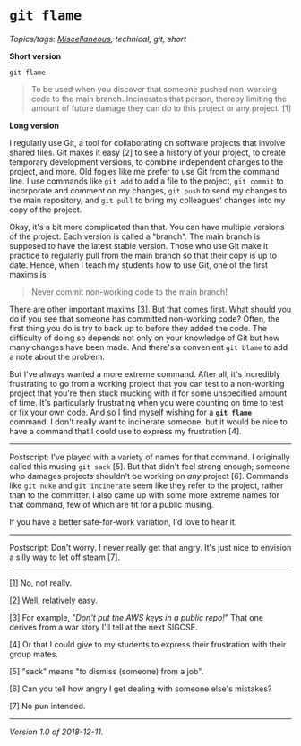 `git flame`
===========

*Topics/tags: [Miscellaneous](index-misc), technical, git, short*

**Short version**

`git flame`

> To be used when you discover that someone pushed non-working code to
the main branch.  Incinerates that person, thereby limiting the amount
of future damage they can do to this project or any project. [1]

**Long version**

I regularly use Git, a tool for collaborating on software projects 
that involve shared files.  Git makes it easy [2] to see a history
of your project, to create temporary development versions, to combine
independent changes to the project, and more.  Old fogies like me
prefer to use Git from the command line.  I use commands like
`git add` to add a file to the project, `git commit` to incorporate
and comment on my changes, `git push` to send my changes to the main
repository, and `git pull` to bring my colleagues' changes into my
copy of the project.

Okay, it's a bit more complicated than that.  You can have multiple
versions of the project.  Each version is called a "branch".  The main
branch is supposed to have the latest stable version.  Those who use
Git make it practice to regularly pull from the main branch so that
their copy is up to date.  Hence, when I teach my students how to
use Git, one of the first maxims is

> Never commit non-working code to the main branch!

There are other important maxims [3].  But that comes first.  What
should you do if you see that someone has committed non-working code?
Often, the first thing you do is try to back up to before they
added the code.  The difficulty of doing so depends not only on your
knowledge of Git but how many changes have been made.  And there's
a convenient `git blame` to add a note about the problem.

But I've always wanted a more extreme command.  After all, it's
incredibly frustrating to go from a working project that you can test
to a non-working project that you're then stuck mucking with it for
some unspecified amount of time.  It's particularly frustrating when
you were counting on time to test or fix your own code.  And so I find
myself wishing for a **`git flame`** command.  I don't really want to
incinerate someone, but it would be nice to have a command that I could
use to express my frustration [4].

---

Postscript: I've played with a variety of names for that command.
I originally called this musing `git sack` [5].  But that didn't feel
strong enough; someone who damages projects shouldn't be working on *any*
project [6].  Commands like `git nuke` and `git incinerate` seem like
they refer to the project, rather than to the committer.  I also came
up with some more extreme names for that command, few of which are fit
for a public musing.  

If you have a better safe-for-work variation, I'd love to hear it.

---

Postscript: Don't worry.  I never really get that angry.  It's just
nice to envision a silly way to let off steam [7].

---

[1] No, not really.

[2] Well, relatively easy.

[3] For example, "_Don't put the AWS keys in a public repo!_"  That one
derives from a war story I'll tell at the next SIGCSE.

[4] Or that I could give to my students to express their frustration
with their group mates.

[5] "sack" means "to dismiss (someone) from a job".

[6] Can you tell how angry I get dealing with someone else's mistakes?

[7] No pun intended.

---

*Version 1.0 of 2018-12-11.*
